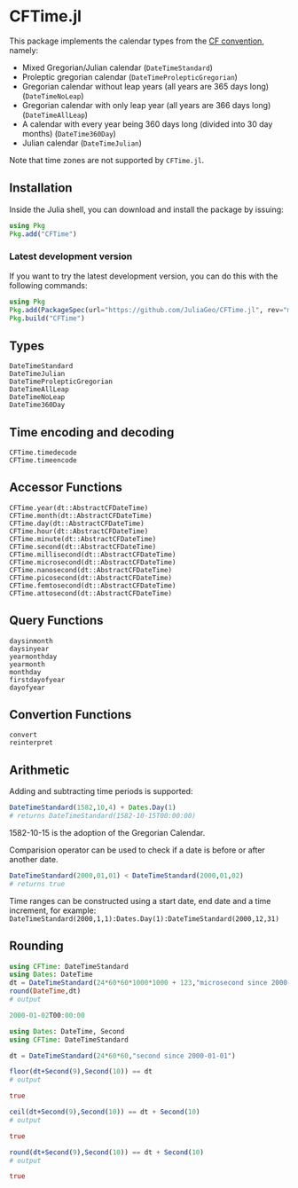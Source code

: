 # CFTime.jl

This package implements the calendar types from the [CF convention](http://cfconventions.org/Data/cf-conventions/cf-conventions-1.7/cf-conventions.html#calendar), namely:

* Mixed Gregorian/Julian calendar  (`DateTimeStandard`)
* Proleptic gregorian calendar (`DateTimeProlepticGregorian`)
* Gregorian calendar without leap years (all years are 365 days long) (`DateTimeNoLeap`)
* Gregorian calendar with only leap year (all years are 366 days long) (`DateTimeAllLeap`)
* A calendar with every year being 360 days long (divided into 30 day months) (`DateTime360Day`)
* Julian calendar (`DateTimeJulian`)

Note that time zones are not supported by `CFTime.jl`.
 

## Installation

Inside the Julia shell, you can download and install the package by issuing:

```julia
using Pkg
Pkg.add("CFTime")
```

### Latest development version

If you want to try the latest development version, you can do this with the following commands:

```julia
using Pkg
Pkg.add(PackageSpec(url="https://github.com/JuliaGeo/CFTime.jl", rev="master"))
Pkg.build("CFTime")
```

## Types

```@docs
DateTimeStandard
DateTimeJulian
DateTimeProlepticGregorian
DateTimeAllLeap
DateTimeNoLeap
DateTime360Day
```

## Time encoding and decoding

```@docs
CFTime.timedecode
CFTime.timeencode
```

## Accessor Functions

```@docs
CFTime.year(dt::AbstractCFDateTime)
CFTime.month(dt::AbstractCFDateTime)
CFTime.day(dt::AbstractCFDateTime)
CFTime.hour(dt::AbstractCFDateTime)
CFTime.minute(dt::AbstractCFDateTime)
CFTime.second(dt::AbstractCFDateTime)
CFTime.millisecond(dt::AbstractCFDateTime)
CFTime.microsecond(dt::AbstractCFDateTime)
CFTime.nanosecond(dt::AbstractCFDateTime)
CFTime.picosecond(dt::AbstractCFDateTime)
CFTime.femtosecond(dt::AbstractCFDateTime)
CFTime.attosecond(dt::AbstractCFDateTime)
```

## Query Functions

```@docs
daysinmonth
daysinyear
yearmonthday
yearmonth
monthday
firstdayofyear
dayofyear
```

## Convertion Functions

```@docs
convert
reinterpret
```

## Arithmetic

Adding and subtracting time periods is supported:

```julia
DateTimeStandard(1582,10,4) + Dates.Day(1)
# returns DateTimeStandard(1582-10-15T00:00:00)
```

1582-10-15 is the adoption of the Gregorian Calendar.

Comparision operator can be used to check if a date is before or after another date.

```julia
DateTimeStandard(2000,01,01) < DateTimeStandard(2000,01,02)
# returns true
```

Time ranges can be constructed using a start date, end date and a time increment, for example: `DateTimeStandard(2000,1,1):Dates.Day(1):DateTimeStandard(2000,12,31)`


## Rounding


```julia
using CFTime: DateTimeStandard
using Dates: DateTime
dt = DateTimeStandard(24*60*60*1000*1000 + 123,"microsecond since 2000-01-01")
round(DateTime,dt)
# output

2000-01-02T00:00:00
```



```julia
using Dates: DateTime, Second
using CFTime: DateTimeStandard

dt = DateTimeStandard(24*60*60,"second since 2000-01-01")

floor(dt+Second(9),Second(10)) == dt
# output

true

ceil(dt+Second(9),Second(10)) == dt + Second(10)
# output

true

round(dt+Second(9),Second(10)) == dt + Second(10)
# output

true
```

                                                                    


